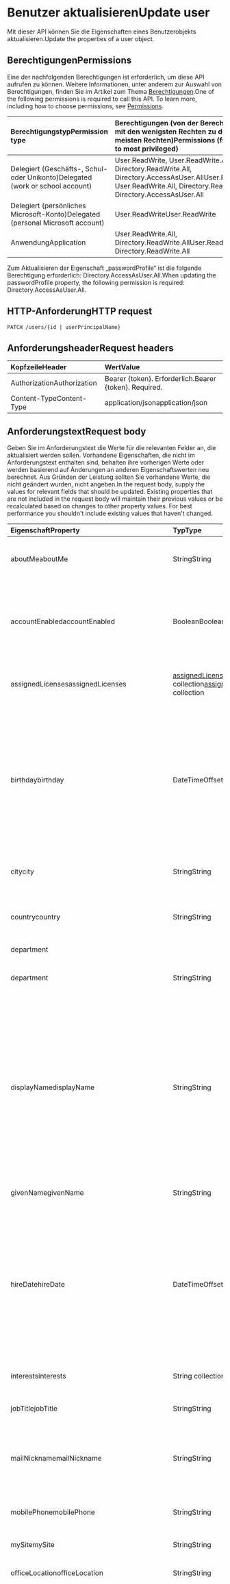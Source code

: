 
# <a name="update-user"></a><span data-ttu-id="cbcd5-101">Benutzer aktualisieren</span><span class="sxs-lookup"><span data-stu-id="cbcd5-101">Update user</span></span>

<span data-ttu-id="cbcd5-102">Mit dieser API können Sie die Eigenschaften eines Benutzerobjekts aktualisieren.</span><span class="sxs-lookup"><span data-stu-id="cbcd5-102">Update the properties of a user object.</span></span>
## <a name="permissions"></a><span data-ttu-id="cbcd5-103">Berechtigungen</span><span class="sxs-lookup"><span data-stu-id="cbcd5-103">Permissions</span></span>
<span data-ttu-id="cbcd5-p101">Eine der nachfolgenden Berechtigungen ist erforderlich, um diese API aufrufen zu können. Weitere Informationen, unter anderem zur Auswahl von Berechtigungen, finden Sie im Artikel zum Thema [Berechtigungen](../../../concepts/permissions_reference.md).</span><span class="sxs-lookup"><span data-stu-id="cbcd5-p101">One of the following permissions is required to call this API. To learn more, including how to choose permissions, see [Permissions](../../../concepts/permissions_reference.md).</span></span>

|<span data-ttu-id="cbcd5-106">Berechtigungstyp</span><span class="sxs-lookup"><span data-stu-id="cbcd5-106">Permission type</span></span>      | <span data-ttu-id="cbcd5-107">Berechtigungen (von der Berechtigung mit den wenigsten Rechten zu der mit den meisten Rechten)</span><span class="sxs-lookup"><span data-stu-id="cbcd5-107">Permissions (from least to most privileged)</span></span>              |
|:--------------------|:---------------------------------------------------------|
|<span data-ttu-id="cbcd5-108">Delegiert (Geschäfts-, Schul- oder Unikonto)</span><span class="sxs-lookup"><span data-stu-id="cbcd5-108">Delegated (work or school account)</span></span> | <span data-ttu-id="cbcd5-109">User.ReadWrite, User.ReadWrite.All, Directory.ReadWrite.All, Directory.AccessAsUser.All</span><span class="sxs-lookup"><span data-stu-id="cbcd5-109">User.ReadWrite, User.ReadWrite.All, Directory.ReadWrite.All, Directory.AccessAsUser.All</span></span>    |
|<span data-ttu-id="cbcd5-110">Delegiert (persönliches Microsoft-Konto)</span><span class="sxs-lookup"><span data-stu-id="cbcd5-110">Delegated (personal Microsoft account)</span></span> | <span data-ttu-id="cbcd5-111">User.ReadWrite</span><span class="sxs-lookup"><span data-stu-id="cbcd5-111">User.ReadWrite</span></span>    |
|<span data-ttu-id="cbcd5-112">Anwendung</span><span class="sxs-lookup"><span data-stu-id="cbcd5-112">Application</span></span> | <span data-ttu-id="cbcd5-113">User.ReadWrite.All, Directory.ReadWrite.All</span><span class="sxs-lookup"><span data-stu-id="cbcd5-113">User.ReadWrite.All, Directory.ReadWrite.All</span></span> |

<span data-ttu-id="cbcd5-114">Zum Aktualisieren der Eigenschaft „passwordProfile“ ist die folgende Berechtigung erforderlich: Directory.AccessAsUser.All.</span><span class="sxs-lookup"><span data-stu-id="cbcd5-114">When updating the passwordProfile property, the following permission is required: Directory.AccessAsUser.All.</span></span>

## <a name="http-request"></a><span data-ttu-id="cbcd5-115">HTTP-Anforderung</span><span class="sxs-lookup"><span data-stu-id="cbcd5-115">HTTP request</span></span>
<!-- { "blockType": "ignored" } -->
```http
PATCH /users/{id | userPrincipalName}
```
## <a name="request-headers"></a><span data-ttu-id="cbcd5-116">Anforderungsheader</span><span class="sxs-lookup"><span data-stu-id="cbcd5-116">Request headers</span></span>
| <span data-ttu-id="cbcd5-117">Kopfzeile</span><span class="sxs-lookup"><span data-stu-id="cbcd5-117">Header</span></span>       | <span data-ttu-id="cbcd5-118">Wert</span><span class="sxs-lookup"><span data-stu-id="cbcd5-118">Value</span></span>|
|:-----------|:------|
| <span data-ttu-id="cbcd5-119">Authorization</span><span class="sxs-lookup"><span data-stu-id="cbcd5-119">Authorization</span></span>  | <span data-ttu-id="cbcd5-p102">Bearer {token}. Erforderlich.</span><span class="sxs-lookup"><span data-stu-id="cbcd5-p102">Bearer {token}. Required.</span></span>  |
| <span data-ttu-id="cbcd5-122">Content-Type</span><span class="sxs-lookup"><span data-stu-id="cbcd5-122">Content-Type</span></span>  | <span data-ttu-id="cbcd5-123">application/json</span><span class="sxs-lookup"><span data-stu-id="cbcd5-123">application/json</span></span>  |

## <a name="request-body"></a><span data-ttu-id="cbcd5-124">Anforderungstext</span><span class="sxs-lookup"><span data-stu-id="cbcd5-124">Request body</span></span>
<span data-ttu-id="cbcd5-p103">Geben Sie im Anforderungstext die Werte für die relevanten Felder an, die aktualisiert werden sollen. Vorhandene Eigenschaften, die nicht im Anforderungstext enthalten sind, behalten ihre vorherigen Werte oder werden basierend auf Änderungen an anderen Eigenschaftswerten neu berechnet. Aus Gründen der Leistung sollten Sie vorhandene Werte, die nicht geändert wurden, nicht angeben.</span><span class="sxs-lookup"><span data-stu-id="cbcd5-p103">In the request body, supply the values for relevant fields that should be updated. Existing properties that are not included in the request body will maintain their previous values or be recalculated based on changes to other property values. For best performance you shouldn't include existing values that haven't changed.</span></span>

| <span data-ttu-id="cbcd5-128">Eigenschaft</span><span class="sxs-lookup"><span data-stu-id="cbcd5-128">Property</span></span>     | <span data-ttu-id="cbcd5-129">Typ</span><span class="sxs-lookup"><span data-stu-id="cbcd5-129">Type</span></span>   |<span data-ttu-id="cbcd5-130">Beschreibung</span><span class="sxs-lookup"><span data-stu-id="cbcd5-130">Description</span></span>|
|:---------------|:--------|:----------|
|<span data-ttu-id="cbcd5-131">aboutMe</span><span class="sxs-lookup"><span data-stu-id="cbcd5-131">aboutMe</span></span>|<span data-ttu-id="cbcd5-132">String</span><span class="sxs-lookup"><span data-stu-id="cbcd5-132">String</span></span>|<span data-ttu-id="cbcd5-133">Ein Freihandform-Texteingabefeld, in dem der Benutzer sich selbst beschreiben kann.</span><span class="sxs-lookup"><span data-stu-id="cbcd5-133">A freeform text entry field for the user to describe themselves.</span></span>|
|<span data-ttu-id="cbcd5-134">accountEnabled</span><span class="sxs-lookup"><span data-stu-id="cbcd5-134">accountEnabled</span></span>|<span data-ttu-id="cbcd5-135">Boolean</span><span class="sxs-lookup"><span data-stu-id="cbcd5-135">Boolean</span></span>| <span data-ttu-id="cbcd5-p104">**true**, wenn das Konto aktiviert ist; andernfalls **false**. Diese Eigenschaft ist erforderlich, wenn ein Benutzer erstellt wird. Unterstützt $filter.</span><span class="sxs-lookup"><span data-stu-id="cbcd5-p104">**true** if the account is enabled; otherwise, **false**. This property is required when a user is created. Supports $filter.</span></span>    |
|<span data-ttu-id="cbcd5-139">assignedLicenses</span><span class="sxs-lookup"><span data-stu-id="cbcd5-139">assignedLicenses</span></span>|<span data-ttu-id="cbcd5-140">[assignedLicense](../resources/assignedlicense.md) collection</span><span class="sxs-lookup"><span data-stu-id="cbcd5-140">[assignedLicense](../resources/assignedlicense.md) collection</span></span>|<span data-ttu-id="cbcd5-p105">Die Lizenzen, die dem Benutzer zugewiesen sind. Lässt keine NULL-Werte zu.</span><span class="sxs-lookup"><span data-stu-id="cbcd5-p105">The licenses that are assigned to the user. Not nullable.</span></span>            |
|<span data-ttu-id="cbcd5-143">birthday</span><span class="sxs-lookup"><span data-stu-id="cbcd5-143">birthday</span></span>|<span data-ttu-id="cbcd5-144">DateTimeOffset</span><span class="sxs-lookup"><span data-stu-id="cbcd5-144">DateTimeOffset</span></span>|<span data-ttu-id="cbcd5-p106">Der Geburtstag des Benutzers. Der Timestamp-Typ stellt die Datums- und Uhrzeitinformationen mithilfe des ISO 8601-Formats dar und wird immer in UTC-Zeit angegeben. Mitternacht UTC-Zeit am 1. Januar 2014 würde z. B. wie folgt aussehen: `'2014-01-01T00:00:00Z'`</span><span class="sxs-lookup"><span data-stu-id="cbcd5-p106">The birthday of the user. The Timestamp type represents date and time information using ISO 8601 format and is always in UTC time. For example, midnight UTC on Jan 1, 2014 would look like this: `'2014-01-01T00:00:00Z'`</span></span>|
|<span data-ttu-id="cbcd5-148">city</span><span class="sxs-lookup"><span data-stu-id="cbcd5-148">city</span></span>|<span data-ttu-id="cbcd5-149">String</span><span class="sxs-lookup"><span data-stu-id="cbcd5-149">String</span></span>|<span data-ttu-id="cbcd5-p107">Die Stadt, in der sich der Benutzer befindet. Unterstützt $filter.</span><span class="sxs-lookup"><span data-stu-id="cbcd5-p107">The city in which the user is located. Supports $filter.</span></span>|
|<span data-ttu-id="cbcd5-152">country</span><span class="sxs-lookup"><span data-stu-id="cbcd5-152">country</span></span>|<span data-ttu-id="cbcd5-153">String</span><span class="sxs-lookup"><span data-stu-id="cbcd5-153">String</span></span>|<span data-ttu-id="cbcd5-p108">Land/Region, in dem/der sich der Benutzer befindet; z. B. „USA“ oder „UK“. Unterstützt $filter.</span><span class="sxs-lookup"><span data-stu-id="cbcd5-p108">The country/region in which the user is located; for example, “US” or “UK”. Supports $filter.</span></span>|
|<span data-ttu-id="cbcd5-156">department
</span><span class="sxs-lookup"><span data-stu-id="cbcd5-156">department</span></span>|<span data-ttu-id="cbcd5-157">String</span><span class="sxs-lookup"><span data-stu-id="cbcd5-157">String</span></span>|<span data-ttu-id="cbcd5-p109">Der Name der Abteilung, in der der Benutzer arbeitet. Unterstützt $filter.</span><span class="sxs-lookup"><span data-stu-id="cbcd5-p109">The name for the department in which the user works. Supports $filter.</span></span>|
|<span data-ttu-id="cbcd5-160">displayName</span><span class="sxs-lookup"><span data-stu-id="cbcd5-160">displayName</span></span>|<span data-ttu-id="cbcd5-161">String</span><span class="sxs-lookup"><span data-stu-id="cbcd5-161">String</span></span>|<span data-ttu-id="cbcd5-p110">cDer Name, der im Adressbuch für den Benutzer angezeigt wird. Dies ist normalerweise eine Kombination aus dem Vornamen, der Initiale des weiteren Vornamens und des Nachnamens. Diese Eigenschaft ist beim Erstellen eines Benutzers erforderlich und kann nicht bei Updates deaktiviert werden. Unterstützt $Filter und $orderby.</span><span class="sxs-lookup"><span data-stu-id="cbcd5-p110">The name displayed in the address book for the user. This is usually the combination of the user's first name, middle initial and last name. This property is required when a user is created and it cannot be cleared during updates. Supports $filter and $orderby.</span></span>|
|<span data-ttu-id="cbcd5-166">givenName</span><span class="sxs-lookup"><span data-stu-id="cbcd5-166">givenName</span></span>|<span data-ttu-id="cbcd5-167">String</span><span class="sxs-lookup"><span data-stu-id="cbcd5-167">String</span></span>|<span data-ttu-id="cbcd5-p111">Der Vorname des Benutzers. Unterstützt $filter.</span><span class="sxs-lookup"><span data-stu-id="cbcd5-p111">The given name (first name) of the user. Supports $filter.</span></span>|
|<span data-ttu-id="cbcd5-170">hireDate</span><span class="sxs-lookup"><span data-stu-id="cbcd5-170">hireDate</span></span>|<span data-ttu-id="cbcd5-171">DateTimeOffset</span><span class="sxs-lookup"><span data-stu-id="cbcd5-171">DateTimeOffset</span></span>|<span data-ttu-id="cbcd5-p112">Das Einstellungsdatum des Benutzers. Der Timestamp-Typ stellt die Datums- und Uhrzeitinformationen mithilfe des ISO 8601-Formats dar und wird immer in UTC-Zeit angegeben. Mitternacht UTC-Zeit am 1. Januar 2014 würde z. B. wie folgt aussehen: `'2014-01-01T00:00:00Z'`</span><span class="sxs-lookup"><span data-stu-id="cbcd5-p112">The hire date of the user. The Timestamp type represents date and time information using ISO 8601 format and is always in UTC time. For example, midnight UTC on Jan 1, 2014 would look like this: `'2014-01-01T00:00:00Z'`</span></span>|
|<span data-ttu-id="cbcd5-175">interests</span><span class="sxs-lookup"><span data-stu-id="cbcd5-175">interests</span></span>|<span data-ttu-id="cbcd5-176">String collection</span><span class="sxs-lookup"><span data-stu-id="cbcd5-176">String collection</span></span>|<span data-ttu-id="cbcd5-177">Eine Liste für den Benutzer, um dessen Interessen zu beschreiben.</span><span class="sxs-lookup"><span data-stu-id="cbcd5-177">A list for the user to describe their interests.</span></span>|
|<span data-ttu-id="cbcd5-178">jobTitle</span><span class="sxs-lookup"><span data-stu-id="cbcd5-178">jobTitle</span></span>|<span data-ttu-id="cbcd5-179">String</span><span class="sxs-lookup"><span data-stu-id="cbcd5-179">String</span></span>|<span data-ttu-id="cbcd5-p113">Die Position des Benutzers. Unterstützt $filter.</span><span class="sxs-lookup"><span data-stu-id="cbcd5-p113">The user’s job title. Supports $filter.</span></span>|
|<span data-ttu-id="cbcd5-182">mailNickname</span><span class="sxs-lookup"><span data-stu-id="cbcd5-182">mailNickname</span></span>|<span data-ttu-id="cbcd5-183">String</span><span class="sxs-lookup"><span data-stu-id="cbcd5-183">String</span></span>|<span data-ttu-id="cbcd5-p114">Der E-Mail-Alias für den Benutzer. Diese Eigenschaft muss beim Erstellen eines Benutzers angegeben werden. Unterstützt $filter.</span><span class="sxs-lookup"><span data-stu-id="cbcd5-p114">The mail alias for the user. This property must be specified when a user is created. Supports $filter.</span></span>|
|<span data-ttu-id="cbcd5-187">mobilePhone</span><span class="sxs-lookup"><span data-stu-id="cbcd5-187">mobilePhone</span></span>|<span data-ttu-id="cbcd5-188">String</span><span class="sxs-lookup"><span data-stu-id="cbcd5-188">String</span></span>|<span data-ttu-id="cbcd5-189">Die Nummer des primären Mobiltelefons für den Benutzer.</span><span class="sxs-lookup"><span data-stu-id="cbcd5-189">The primary cellular telephone number for the user.</span></span>|
|<span data-ttu-id="cbcd5-190">mySite</span><span class="sxs-lookup"><span data-stu-id="cbcd5-190">mySite</span></span>|<span data-ttu-id="cbcd5-191">String</span><span class="sxs-lookup"><span data-stu-id="cbcd5-191">String</span></span>|<span data-ttu-id="cbcd5-192">Die URL für die persönliche Website des Benutzers.</span><span class="sxs-lookup"><span data-stu-id="cbcd5-192">The URL for the user's personal site.</span></span>|
|<span data-ttu-id="cbcd5-193">officeLocation</span><span class="sxs-lookup"><span data-stu-id="cbcd5-193">officeLocation</span></span>|<span data-ttu-id="cbcd5-194">String</span><span class="sxs-lookup"><span data-stu-id="cbcd5-194">String</span></span>|<span data-ttu-id="cbcd5-195">Der Bürostandort der Firma des Benutzers</span><span class="sxs-lookup"><span data-stu-id="cbcd5-195">The office location in the user's place of business.</span></span>|
|<span data-ttu-id="cbcd5-196">onPremisesImmutableId</span><span class="sxs-lookup"><span data-stu-id="cbcd5-196">onPremisesImmutableId</span></span>|<span data-ttu-id="cbcd5-197">String</span><span class="sxs-lookup"><span data-stu-id="cbcd5-197">String</span></span>|<span data-ttu-id="cbcd5-p115">Diese Eigenschaft wird verwendet, um ein lokales Active Directory-Benutzerkonto dem Azure AD-Benutzerobjekt zuzuordnen. Diese Eigenschaft muss angegeben werden, wenn ein neues Benutzerkonto in Graph erstellt wird, wenn Sie eine Verbunddomäne für die **UserPrincipalName**-Eigenschaft (UPN) des Benutzers verwenden. **Wichtig:** Die Zeichen **$** und **_** können nicht verwendet werden, wenn Sie diese Eigenschaft angeben. Unterstützt $filter.</span><span class="sxs-lookup"><span data-stu-id="cbcd5-p115">This property is used to associate an on-premises Active Directory user account to their Azure AD user object. This property must be specified when creating a new user account in the Graph if you are using a federated domain for the user’s **userPrincipalName** (UPN) property. **Important:** The **$** and **_** characters cannot be used when specifying this property. Supports $filter.</span></span>                            |
|<span data-ttu-id="cbcd5-202">passwordPolicies</span><span class="sxs-lookup"><span data-stu-id="cbcd5-202">passwordPolicies</span></span>|<span data-ttu-id="cbcd5-203">String</span><span class="sxs-lookup"><span data-stu-id="cbcd5-203">String</span></span>|<span data-ttu-id="cbcd5-p116">Gibt die Kennwortrichtlinien für den Benutzer an. Dieser Wert ist eine Enumeration, deren einziger möglicher Wert „DisableStrongPassword“ lautet. Damit können schwächere Kennwörter als in der Standardrichtlinie angegeben festgelegt werden. Auch „DisablePasswordExpiration“ kann angegeben werden. Beide können zusammen angegeben werden, z. B.: „DisablePasswordExpiration, DisableStrongPassword“.</span><span class="sxs-lookup"><span data-stu-id="cbcd5-p116">Specifies password policies for the user. This value is an enumeration with one possible value being “DisableStrongPassword”, which allows weaker passwords than the default policy to be specified. “DisablePasswordExpiration” can also be specified. The two may be specified together; for example: "DisablePasswordExpiration, DisableStrongPassword".</span></span>|
|<span data-ttu-id="cbcd5-208">passwordProfile</span><span class="sxs-lookup"><span data-stu-id="cbcd5-208">passwordProfile</span></span>|[<span data-ttu-id="cbcd5-209">PasswordProfile</span><span class="sxs-lookup"><span data-stu-id="cbcd5-209">PasswordProfile</span></span>](../resources/passwordprofile.md)|<span data-ttu-id="cbcd5-p117">Gibt das Kennwortprofil für den Benutzer an. Das Profil enthält das Kennwort des Benutzers. Diese Eigenschaft ist erforderlich, wenn ein Benutzer erstellt wird. Das Kennwort im Profil muss den Mindestanforderungen entsprechen, wie von der **passwordPolicies**-Eigenschaft angegeben. Standardmäßig ist ein sicheres Kennwort erforderlich.</span><span class="sxs-lookup"><span data-stu-id="cbcd5-p117">Specifies the password profile for the user. The profile contains the user’s password. This property is required when a user is created. The password in the profile must satisfy minimum requirements as specified by the **passwordPolicies** property. By default, a strong password is required.</span></span>|
|<span data-ttu-id="cbcd5-215">pastProjects</span><span class="sxs-lookup"><span data-stu-id="cbcd5-215">pastProjects</span></span>|<span data-ttu-id="cbcd5-216">String collection</span><span class="sxs-lookup"><span data-stu-id="cbcd5-216">String collection</span></span>|<span data-ttu-id="cbcd5-217">Eine Liste zur Aufzählung der erledigten Projekte eines Benutzers.</span><span class="sxs-lookup"><span data-stu-id="cbcd5-217">A list for the user to enumerate their past projects.</span></span>|
|<span data-ttu-id="cbcd5-218">postalCode</span><span class="sxs-lookup"><span data-stu-id="cbcd5-218">postalCode</span></span>|<span data-ttu-id="cbcd5-219">String</span><span class="sxs-lookup"><span data-stu-id="cbcd5-219">String</span></span>|<span data-ttu-id="cbcd5-p118">Die Postleitzahl für die Postanschrift des Benutzers. Die Postleitzahl ist für das Land/die Region des Benutzers spezifisch. In den USA enthält dieses Attribut den ZIP Code.</span><span class="sxs-lookup"><span data-stu-id="cbcd5-p118">The postal code for the user's postal address. The postal code is specific to the user's country/region. In the United States of America, this attribute contains the ZIP code.</span></span>|
|<span data-ttu-id="cbcd5-223">preferredLanguage</span><span class="sxs-lookup"><span data-stu-id="cbcd5-223">preferredLanguage</span></span>|<span data-ttu-id="cbcd5-224">String</span><span class="sxs-lookup"><span data-stu-id="cbcd5-224">String</span></span>|<span data-ttu-id="cbcd5-p119">Die bevorzugte Sprache für den Benutzer. Muss im ISO 639-1-Code angegeben werden. Beispiel: „en-US“.</span><span class="sxs-lookup"><span data-stu-id="cbcd5-p119">The preferred language for the user. Should follow ISO 639-1 Code; for example "en-US".</span></span>|
|<span data-ttu-id="cbcd5-227">preferredName</span><span class="sxs-lookup"><span data-stu-id="cbcd5-227">preferredName</span></span>|<span data-ttu-id="cbcd5-228">String</span><span class="sxs-lookup"><span data-stu-id="cbcd5-228">String</span></span>|<span data-ttu-id="cbcd5-229">Der bevorzugte Name für den Benutzer.</span><span class="sxs-lookup"><span data-stu-id="cbcd5-229">The preferred name for the user.</span></span>|
|<span data-ttu-id="cbcd5-230">responsibilities</span><span class="sxs-lookup"><span data-stu-id="cbcd5-230">responsibilities</span></span>|<span data-ttu-id="cbcd5-231">String collection</span><span class="sxs-lookup"><span data-stu-id="cbcd5-231">String collection</span></span>|<span data-ttu-id="cbcd5-232">Eine Liste zur Aufzählung der Verantwortlichkeiten eines Benutzers.</span><span class="sxs-lookup"><span data-stu-id="cbcd5-232">A list for the user to enumerate their responsibilities.</span></span>|
|<span data-ttu-id="cbcd5-233">schools</span><span class="sxs-lookup"><span data-stu-id="cbcd5-233">schools</span></span>|<span data-ttu-id="cbcd5-234">String collection</span><span class="sxs-lookup"><span data-stu-id="cbcd5-234">String collection</span></span>|<span data-ttu-id="cbcd5-235">Eine Liste zur Aufzählung der vom Benutzer besuchten Schulen.</span><span class="sxs-lookup"><span data-stu-id="cbcd5-235">A list for the user to enumerate the schools they have attended.</span></span>|
|<span data-ttu-id="cbcd5-236">skills</span><span class="sxs-lookup"><span data-stu-id="cbcd5-236">skills</span></span>|<span data-ttu-id="cbcd5-237">String collection</span><span class="sxs-lookup"><span data-stu-id="cbcd5-237">String collection</span></span>|<span data-ttu-id="cbcd5-238">Eine Liste zur Aufzählung der Qualifikationen eines Benutzers.</span><span class="sxs-lookup"><span data-stu-id="cbcd5-238">A list for the user to enumerate their skills.</span></span>|
|<span data-ttu-id="cbcd5-239">state</span><span class="sxs-lookup"><span data-stu-id="cbcd5-239">state</span></span>|<span data-ttu-id="cbcd5-240">String</span><span class="sxs-lookup"><span data-stu-id="cbcd5-240">String</span></span>|<span data-ttu-id="cbcd5-p120">Bundesland oder Kanton in der Adresse des Benutzers. Unterstützt $filter.</span><span class="sxs-lookup"><span data-stu-id="cbcd5-p120">The state or province in the user's address. Supports $filter.</span></span>|
|<span data-ttu-id="cbcd5-243">streetAddress</span><span class="sxs-lookup"><span data-stu-id="cbcd5-243">streetAddress</span></span>|<span data-ttu-id="cbcd5-244">String</span><span class="sxs-lookup"><span data-stu-id="cbcd5-244">String</span></span>|<span data-ttu-id="cbcd5-245">Die Straße der Firma des Benutzers.</span><span class="sxs-lookup"><span data-stu-id="cbcd5-245">The street address of the user's place of business.</span></span>|
|<span data-ttu-id="cbcd5-246">surname</span><span class="sxs-lookup"><span data-stu-id="cbcd5-246">surname</span></span>|<span data-ttu-id="cbcd5-247">String</span><span class="sxs-lookup"><span data-stu-id="cbcd5-247">String</span></span>|<span data-ttu-id="cbcd5-p121">Der Nachname des Benutzers. Unterstützt $filter.</span><span class="sxs-lookup"><span data-stu-id="cbcd5-p121">The user's surname (family name or last name). Supports $filter.</span></span>|
|<span data-ttu-id="cbcd5-250">usageLocation</span><span class="sxs-lookup"><span data-stu-id="cbcd5-250">usageLocation</span></span>|<span data-ttu-id="cbcd5-251">String</span><span class="sxs-lookup"><span data-stu-id="cbcd5-251">String</span></span>|<span data-ttu-id="cbcd5-p122">Ein aus zwei Buchstaben bestehender Ländercode (ISO-Standard 3166). Erforderlich für Benutzer, denen Lizenzen zugewiesen werden, aufgrund der gesetzlichen Vorschrift, dass die Verfügbarkeit von Diensten in einzelnen Ländern geprüft werden muss.  Beispiele sind: „US“, „JP“ und „GB“. Lässt keine NULL-Werte zu. Unterstützt $filter.</span><span class="sxs-lookup"><span data-stu-id="cbcd5-p122">A two letter country code (ISO standard 3166). Required for users that will be assigned licenses due to legal requirement to check for availability of services in countries.  Examples include: "US", "JP", and "GB". Not nullable. Supports $filter.</span></span>|
|<span data-ttu-id="cbcd5-257">userPrincipalName</span><span class="sxs-lookup"><span data-stu-id="cbcd5-257">userPrincipalName</span></span>|<span data-ttu-id="cbcd5-258">String</span><span class="sxs-lookup"><span data-stu-id="cbcd5-258">String</span></span>|<span data-ttu-id="cbcd5-p123">Der User Principal Name (UPN) des Benutzers. Der UPN ist ein Anmeldename des Benutzers im Internetformat, der auf dem Internetstandard RFC 822 basiert. Gemäß der Konvention sollte er dem E-Mail-Namen des Benutzers zugeordnet sein. Das allgemeine Format lautet „alias@domäne“, wobei „domäne“ in der Sammlung der verifizierten Domänen des Mandanten vorhanden sein muss. Diese Eigenschaft ist erforderlich, wenn ein Benutzer erstellt wird. Auf die verifizierten Domänen für den Mandanten kann über die **verifiedDomains** -Eigenschaft von [organization](../resources/organization.md) zugegriffen werden. Unterstützt $Filter und $orderby.</span><span class="sxs-lookup"><span data-stu-id="cbcd5-p123">The user principal name (UPN) of the user. The UPN is an Internet-style login name for the user based on the Internet standard RFC 822. By convention, this should map to the user's email name. The general format is alias@domain, where domain must be present in the tenant’s collection of verified domains. This property is required when a user is created. The verified domains for the tenant can be accessed from the **verifiedDomains** property of [organization](../resources/organization.md). Supports $filter and $orderby.</span></span>
|<span data-ttu-id="cbcd5-266">userType</span><span class="sxs-lookup"><span data-stu-id="cbcd5-266">userType</span></span>|<span data-ttu-id="cbcd5-267">String</span><span class="sxs-lookup"><span data-stu-id="cbcd5-267">String</span></span>|<span data-ttu-id="cbcd5-p124">Ein Zeichenfolgenwert kann zum Klassifizieren der Benutzertypen in Ihrem Verzeichnis verwendet werden, z. B. „Member“ und „Guest“. Unterstützt $filter.</span><span class="sxs-lookup"><span data-stu-id="cbcd5-p124">A string value that can be used to classify user types in your directory, such as “Member” and “Guest”. Supports $filter.</span></span>          |

## <a name="response"></a><span data-ttu-id="cbcd5-270">Antwort</span><span class="sxs-lookup"><span data-stu-id="cbcd5-270">Response</span></span>

<span data-ttu-id="cbcd5-271">Wenn die Methode erfolgreich verläuft, wird der Antwortcode `204 No Content` zurückgegeben.</span><span class="sxs-lookup"><span data-stu-id="cbcd5-271">If successful, this method returns a `204 No Content` response code.</span></span>
## <a name="example"></a><span data-ttu-id="cbcd5-272">Beispiel</span><span class="sxs-lookup"><span data-stu-id="cbcd5-272">Example</span></span>
##### <a name="request"></a><span data-ttu-id="cbcd5-273">Anforderung</span><span class="sxs-lookup"><span data-stu-id="cbcd5-273">Request</span></span>
<span data-ttu-id="cbcd5-274">Nachfolgend sehen Sie ein Beispiel der Anforderung.</span><span class="sxs-lookup"><span data-stu-id="cbcd5-274">Here is an example of the request.</span></span>
<!-- {
  "blockType": "request",
  "name": "update_user"
}-->
```http
PATCH https://graph.microsoft.com/v1.0/me
Content-type: application/json
Content-length: 491

{
  "accountEnabled": true,
  "assignedLicenses": [
    {
      "disabledPlans": [ "bea13e0c-3828-4daa-a392-28af7ff61a0f" ],
      "skuId": "skuId-value"
    }
  ],
  "assignedPlans": [
    {
      "assignedDateTime": "datetime-value",
      "capabilityStatus": "capabilityStatus-value",
      "service": "service-value",
      "servicePlanId": "bea13e0c-3828-4daa-a392-28af7ff61a0f"
    }
  ],
  "businessPhones": [
    "businessPhones-value"
  ],
  "city": "city-value"
}
```
##### <a name="response"></a><span data-ttu-id="cbcd5-275">Antwort</span><span class="sxs-lookup"><span data-stu-id="cbcd5-275">Response</span></span>
<span data-ttu-id="cbcd5-276">Nachfolgend sehen Sie ein Beispiel der Antwort.</span><span class="sxs-lookup"><span data-stu-id="cbcd5-276">Here is an example of the response.</span></span>
<!-- {
  "blockType": "response",
  "truncated": true,
  "@odata.type": "microsoft.graph.user"
} -->
```http
HTTP/1.1 204 No Content
```

<!-- uuid: 8fcb5dbc-d5aa-4681-8e31-b001d5168d79
2015-10-25 14:57:30 UTC -->
<!-- {
  "type": "#page.annotation",
  "description": "Update user",
  "keywords": "",
  "section": "documentation",
  "tocPath": ""
}-->
